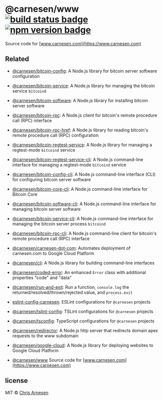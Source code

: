 # @carnesen/www [![build status badge](https://github.com/carnesen/www/workflows/test/badge.svg)](https://github.com/carnesen/www/actions?query=workflow%3Atest+branch%3Amaster) [![npm version badge](https://badge.fury.io/js/%40carnesen%2Fwww.svg)](https://www.npmjs.com/package/@carnesen/www)


Source code for [www.carnesen.com](https://www.carnesen.com)

## Related
- [@carnesen/bitcoin-config](https://github.com/carnesen/bitcoin-config): A Node.js library for bitcoin server software configuration

- [@carnesen/bitcoin-service](https://github.com/carnesen/bitcoin-service): A Node.js library for managing the bitcoin service `bitcoind`

- [@carnesen/bitcoin-software](https://github.com/carnesen/bitcoin-software): A Node.js library for installing bitcoin server software

- [@carnesen/bitcoin-rpc](https://github.com/carnesen/bitcoin-rpc): A Node.js client for bitcoin's remote procedure call (RPC) interface

- [@carnesen/bitcoin-rpc-href](https://github.com/carnesen/bitcoin-rpc-href): A Node.js library for reading bitcoin's remote procedure call (RPC) configuration

- [@carnesen/bitcoin-regtest-service](https://github.com/carnesen/bitcoin-regtest-service): A Node.js library for managing a regtest-mode `bitcoind` service

- [@carnesen/bitcoin-regtest-service-cli](https://github.com/carnesen/bitcoin-regtest-service-cli): A Node.js command-line interface for managing a regtest-mode `bitcoind` service

- [@carnesen/bitcoin-config-cli](https://github.com/carnesen/bitcoin-core): A Node.js command-line interface (CLI) for configuring bitcoin server software

- [@carnesen/bitcoin-core-cli](https://github.com/carnesen/bitcoin-core-cli): A Node.js command-line interface for Bitcoin Core

- [@carnesen/bitcoin-software-cli](https://github.com/carnesen/bitcoin-software-cli): A Node.js command-line interface for managing bitcoin server software

- [@carnesen/bitcoin-service-cli](https://github.com/carnesen/bitcoin-service-cli): A Node.js command-line interface for managing the bitcoin server process `bitcoind`

- [@carnesen/bitcoin-rpc-cli](https://github.com/carnesen/bitcoin-rpc): A Node.js command-line client for bitcoin's remote procedure call (RPC) interface

- [@carnesen/carnesen-dot-com](https://github.com/carnesen/carnesen-dot-com): Automates deployment of carnesen.com to Google Cloud Platform

- [@carnesen/cli](https://github.com/carnesen/cli): A Node.js library for building command-line interfaces

- [@carnesen/coded-error](https://github.com/carnesen/coded-error): An enhanced `Error` class with additional properties "code" and "data"

- [@carnesen/run-and-exit](https://github.com/carnesen/run-and-exit): Run a function, `console.log` the returned/resolved/thrown/rejected value, and `process.exit`

- [eslint-config-carnesen](https://github.com/carnesen/eslint-config-carnesen): ESLint configurations for `@carnesen` projects

- [@carnesen/tslint-config](https://github.com/carnesen/tslint-config): TSLint configurations for `@carnesen` projects

- [@carnesen/tsconfig](https://github.com/carnesen/tsconfig): TypeScript configurations for `@carnesen` projects

- [@carnesen/redirector](https://github.com/carnesen/redirector): A Node.js http server that redirects domain apex requests to the www subdomain

- [@carnesen/google-cloud](https://github.com/carnesen/google-cloud): A Node.js library for deploying websites to Google Cloud Platform

- [@carnesen/www](https://github.com/carnesen/www) Source code for [www.carnesen.com](https://www.carnesen.com)

## license

MIT © [Chris Arnesen](https://www.carnesen.com)
